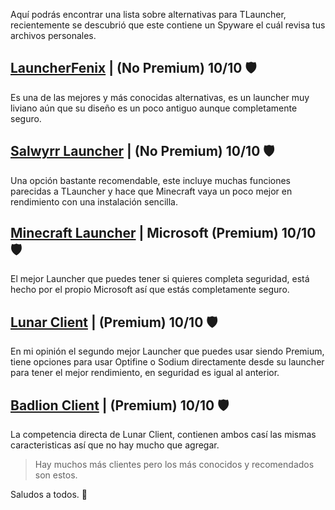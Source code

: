 Aquí podrás encontrar una lista sobre alternativas para TLauncher, recientemente se descubrió que este contiene un Spyware el cuál revisa tus archivos personales.

## [LauncherFenix](https://launcherfenix.com.ar/wope/descargas/launcherfenix-auto-actualizable-v7-5-7/) | (No Premium) 10/10 🛡

Es una de las mejores y más conocidas alternativas, es un launcher muy liviano aún que su diseño es un poco antiguo aunque completamente seguro. 

## [Salwyrr Launcher](https://www.salwyrr.com/download/) | (No Premium) 10/10 🛡

Una opción bastante recomendable, este incluye muchas funciones parecidas a TLauncher y hace que Minecraft vaya un poco mejor en rendimiento con una instalación sencilla.

## [Minecraft Launcher](https://www.minecraft.net/es-es/download) | Microsoft (Premium) 10/10 🛡

El mejor Launcher que puedes tener si quieres completa seguridad, está hecho por el propio Microsoft así que estás completamente seguro.

## [Lunar Client](https://www.lunarclient.com/download/) | (Premium) 10/10 🛡

En mi opinión el segundo mejor Launcher que puedes usar siendo Premium, tiene opciones para usar Optifine o Sodium directamente desde su launcher para tener el mejor rendimiento, en seguridad es igual al anterior.

## [Badlion Client](https://client.badlion.net/download) | (Premium) 10/10 🛡

La competencia directa de Lunar Client, contienen ambos casí las mismas caracteristicas así que no hay mucho que agregar.

> Hay muchos más clientes pero los más conocidos y recomendados son estos.

Saludos a todos. 🎩
